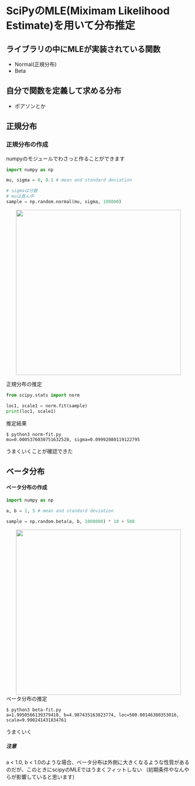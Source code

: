 # SciPyのMLE(Miximam Likelihood Estimate)を用いて分布推定

## ライブラリの中にMLEが実装されている関数
- Normal(正規分布)
- Beta

## 自分で関数を定義して求める分布
- ポアソンとか


## 正規分布

### 正規分布の作成
numpyのモジュールでわさっと作ることができます
```python
import numpy as np

mu, sigma = 0, 0.1 # mean and standard deviation

# sigmaは分散
# muは真ん中
sample = np.random.normal(mu, sigma, 100000) 
```
<div align="center">
  <img width="450px" src="https://user-images.githubusercontent.com/4949982/36629733-bc97815c-199d-11e8-9b17-5a61c22abaa0.png">
</div>

正規分布の推定

```python
from scipy.stats import norm

loc1, scale1 = norm.fit(sample)
print(loc1, scale1)
```
推定結果

```console
$ python3 norm-fit.py
mu=0.0005376030751632528, sigma=0.09992080119122795
```
うまくいくことが確認できた


## ベータ分布
#### ベータ分布の作成

```python
import numpy as np

a, b = 2, 5 # mean and standard deviation

sample = np.random.beta(a, b, 1000000) * 10 + 500
```
<div align="center">
  <img width="450px" src="https://user-images.githubusercontent.com/4949982/36629808-a66999b4-199e-11e8-8e5a-9a8a93920964.png">
</div>
ベータ分布の推定

```console
$ python3 beta-fit.py
a=1.9950566139379418, b=4.987435163823774, loc=500.00146380353016, scale=9.990241431834761
```
うまくいく

##### 注意
a < 1.0, b < 1.0のような場合、ベータ分布は外側に大きくなるような性質があるのだが、このときにscipyのMLEではうまくフィットしない  
(初期条件やなんやらが影響していると思います)  
